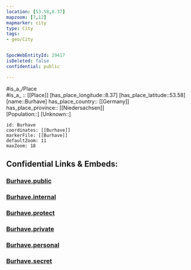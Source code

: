 ```yaml
---
location: [53.58,8.37] 
mapzoom: [7,12] 
mapmarker: city 
type: City
tags:
- geo/City


SpocWebEntityId: 29417
isDeleted: false
confidential: public

---
```

#is_a_/Place  
#is_a_ :: [[Place]] 
[has_place_longitude::8.37] 
[has_place_latitude::53.58] 
[name::Burhave] 
has_place_country:: [[Germany]]  
has_place_province:: [[Niedersachsen]]  
[Population::] 
[Unknown::] 


```leaflet
id: Burhave
coordinates: [[Burhave]] 
markerFile: [[Burhave]] 
defaultZoom: 11 
maxZoom: 18
```


## Confidential Links & Embeds: 

### [Burhave.public](/_public/\Earth\Continent\Europe\Europe~Central\Germany\Germany~West\Niedersachsen\counties~Niedersachsen\Wesermarsch\cities~Wesermarsch\Butjadingen\boroughs~ButjadingenBurhave.public.md) 

### [Burhave.internal](/_internal/\Earth\Continent\Europe\Europe~Central\Germany\Germany~West\Niedersachsen\counties~Niedersachsen\Wesermarsch\cities~Wesermarsch\Butjadingen\boroughs~ButjadingenBurhave.internal.md) 

### [Burhave.protect](/_protect/\Earth\Continent\Europe\Europe~Central\Germany\Germany~West\Niedersachsen\counties~Niedersachsen\Wesermarsch\cities~Wesermarsch\Butjadingen\boroughs~ButjadingenBurhave.protect.md) 

### [Burhave.private](/_private/\Earth\Continent\Europe\Europe~Central\Germany\Germany~West\Niedersachsen\counties~Niedersachsen\Wesermarsch\cities~Wesermarsch\Butjadingen\boroughs~ButjadingenBurhave.private.md) 

### [Burhave.personal](/_personal/\Earth\Continent\Europe\Europe~Central\Germany\Germany~West\Niedersachsen\counties~Niedersachsen\Wesermarsch\cities~Wesermarsch\Butjadingen\boroughs~ButjadingenBurhave.personal.md) 

### [Burhave.secret](/_secret/\Earth\Continent\Europe\Europe~Central\Germany\Germany~West\Niedersachsen\counties~Niedersachsen\Wesermarsch\cities~Wesermarsch\Butjadingen\boroughs~ButjadingenBurhave.secret.md)

